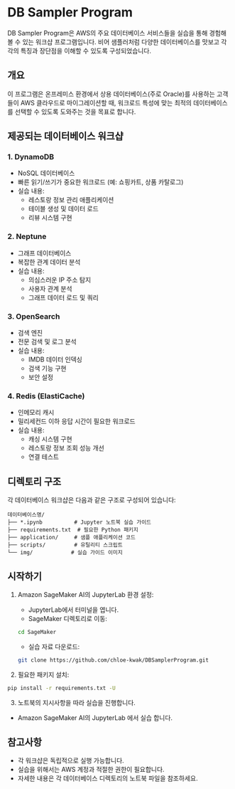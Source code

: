 # DB Sampler Program

DB Sampler Program은 AWS의 주요 데이터베이스 서비스들을 실습을 통해 경험해볼 수 있는 워크샵 프로그램입니다. 비어 샘플러처럼 다양한 데이터베이스를 맛보고 각각의 특징과 장단점을 이해할 수 있도록 구성되었습니다.

## 개요

이 프로그램은 온프레미스 환경에서 상용 데이터베이스(주로 Oracle)를 사용하는 고객들이 AWS 클라우드로 마이그레이션할 때, 워크로드 특성에 맞는 최적의 데이터베이스를 선택할 수 있도록 도와주는 것을 목표로 합니다.

## 제공되는 데이터베이스 워크샵

### 1. DynamoDB
- NoSQL 데이터베이스
- 빠른 읽기/쓰기가 중요한 워크로드 (예: 쇼핑카트, 상품 카탈로그)
- 실습 내용:
  - 레스토랑 정보 관리 애플리케이션
  - 테이블 생성 및 데이터 로드
  - 리뷰 시스템 구현

### 2. Neptune
- 그래프 데이터베이스
- 복잡한 관계 데이터 분석
- 실습 내용:
  - 의심스러운 IP 주소 탐지
  - 사용자 관계 분석
  - 그래프 데이터 로드 및 쿼리

### 3. OpenSearch
- 검색 엔진
- 전문 검색 및 로그 분석
- 실습 내용:
  - IMDB 데이터 인덱싱
  - 검색 기능 구현
  - 보안 설정

### 4. Redis (ElastiCache)
- 인메모리 캐시
- 밀리세컨드 이하 응답 시간이 필요한 워크로드
- 실습 내용:
  - 캐싱 시스템 구현
  - 레스토랑 정보 조회 성능 개선
  - 연결 테스트

## 디렉토리 구조

각 데이터베이스 워크샵은 다음과 같은 구조로 구성되어 있습니다:

```
데이터베이스명/
├── *.ipynb          # Jupyter 노트북 실습 가이드
├── requirements.txt  # 필요한 Python 패키지
├── application/     # 샘플 애플리케이션 코드
├── scripts/         # 유틸리티 스크립트
└── img/            # 실습 가이드 이미지
```

## 시작하기

1. Amazon SageMaker AI의 JupyterLab 환경 설정:
   - JupyterLab에서 터미널을 엽니다.
   - SageMaker 디렉토리로 이동:
   ```bash
   cd SageMaker
   ```
   - 실습 자료 다운로드:
   ```bash
   git clone https://github.com/chloe-kwak/DBSamplerProgram.git
   ```

2. 필요한 패키지 설치:
```bash
pip install -r requirements.txt -U
```

3. 노트북의 지시사항을 따라 실습을 진행합니다.
- Amazon SageMaker AI의 JupyterLab 에서 실습 합니다.

## 참고사항

- 각 워크샵은 독립적으로 실행 가능합니다.
- 실습을 위해서는 AWS 계정과 적절한 권한이 필요합니다.
- 자세한 내용은 각 데이터베이스 디렉토리의 노트북 파일을 참조하세요.
